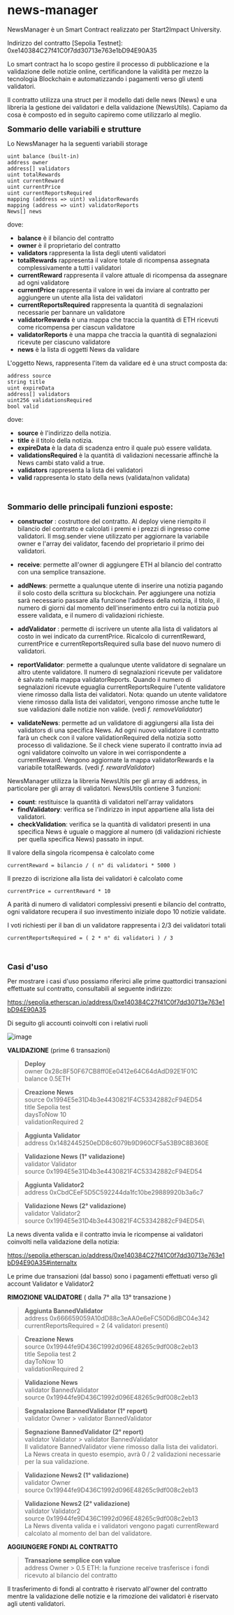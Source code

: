 # news-manager
NewsManager è un Smart Contract realizzato per Start2Impact University. 

Indirizzo del contratto [Sepolia Testnet]: 0xe140384C27f41C0f7dd30713e763e1bD94E90A35

Lo smart contract ha lo scopo gestire il processo di pubblicazione e la validazione delle notizie online, certificandone la validità per mezzo la tecnologia Blockchain e automatizzando i pagamenti verso gli utenti validatori.

Il contratto utilizza una struct per il modello dati delle news (News) e una libreria la gestione dei validatori e della validazione (NewsUtils). Capiamo da cosa è composto ed in seguito capiremo come utilizzarlo al meglio.

 <font size="4">**Sommario delle variabili e strutture**</font>

Lo NewsManager ha la seguenti variabili storage

	uint balance (built-in)
	address owner
	address[] validators
    uint totalRewards
    uint currentReward
	uint currentPrice
    uint currentReportsRequired
	mapping (address => uint) validatorRewards
    mapping (address => uint) validatorReports 
	News[] news

dove:
- **balance** è il bilancio del contratto
- **owner** è il proprietario del contratto
- **validators** rappresenta la lista degli utenti validatori
- **totalRewards** rappresenta il valore totale di ricompensa assegnata complessivamente a tutti i validatori
- **currentReward** rappresenta il valore attuale di ricompensa da assegnare ad ogni validatore
- **currentPrice** rappresenta il valore in wei da inviare al contratto per aggiungere un utente alla lista dei validatori
- **currentReportsRequired** rappresenta la quantità di segnalazioni necessarie per bannare un validatore
- **validatorRewards** è una mappa che traccia la quantità di ETH ricevuti come ricompensa per ciascun validatore
- **validatorReports** è una mappa che traccia la quantità di segnalazioni ricevute per ciascuno validatore
- **news** è la lista di oggetti News da validare

L'oggetto News, rappresenta l'item da validare ed è una struct composta da:

	address source
	string title
	uint expireData
	address[] validators
	uint256 validationsRequired
	bool valid

dove:

- **source** è l'indirizzo della notizia.
- **title** è il titolo della notizia. 
- **expireData** è la data di scadenza entro il quale può essere validata. 
- **validationsRequired** è la quantità di validazioni necessarie affinchè la News cambi stato valid a true.
- **validators** rappresenta la lista dei validatori
- **valid** rappresenta lo stato della news (validata/non validata)

<br></br>
 <font size="4">**Sommario delle principali funzioni esposte:**</font>

- **constructor** : costruttore del contratto. Al deploy viene riempito il bilancio del contratto e calcolati i premi e i prezzi di ingresso come validatori. Il msg.sender viene utilizzato per aggiornare la variabile owner e l'array dei validator, facendo del proprietario il primo dei validatori.

- **receive**: permette all'owner di aggiungere ETH al bilancio del contratto con una semplice transazione.

- **addNews**: permette a qualunque utente di inserire una notizia pagando il solo costo della scrittura su blockchain. Per aggiungere una notizia sarà necessario passare alla funzione l'address della notizia, il titolo, il numero di giorni dal momento dell'inserimento entro cui la notizia può essere validata, e il numero di validazioni richieste.

- **addValidator** : permette di iscrivere un utente alla lista di validators al costo in wei indicato da currentPrice. Ricalcolo di currentReward, currentPrice e currentReportsRequired sulla base del nuovo numero di validatori.

- **reportValidator**: permette a qualunque utente validatore di segnalare un altro utente validatore. Il numero di segnalazioni ricevute per validatore è salvato nella mappa validatorReports. Quando il numero di segnalazioni ricevute eguaglia currentReportsRequire l'utente validatore viene rimosso dalla lista dei validatori. 
Nota: quando un utente validatore viene rimosso dalla lista dei validatori, vengono rimosse anche tutte le sue validazioni dalle notizie non valide. (vedi *f. removeValidator*)

- **validateNews**: permette ad un validatore di aggiungersi alla lista dei validators di una specifica News. Ad ogni nuovo validatore il contratto farà un check con il valore validationRequired della notizia sotto processo di validazione. Se il check viene superato il contratto invia ad ogni validatore coinvolto un valore in wei corrispondente a currentReward.
Vengono aggiornate la mappa validatorRewards e la variabile totalRewards.
(vedi *f. rewardValidator*)


NewsManager utilizza la libreria NewsUtils per gli array di address, in particolare per gli array di validatori. NewsUtils contiene 3 funzioni: 

- **count**: restituisce la quantità di validatori nell'array validators
- **findValidatory**: verifica se l'indirizzo in input appartiene alla lista dei validatori.
- **checkValidation**: verifica se la quantità di validatori presenti in una specifica News è uguale o maggiore al numero (di validazioni richieste per quella specifica News) passato in input.

Il valore della singola ricompensa è calcolato come 

	currentReward = bilancio / ( n° di validatori * 5000 )

Il prezzo di iscrizione alla lista dei validatori è calcolato come

	currentPrice = currentReward * 10

A parità di numero di validatori complessivi presenti e bilancio del contratto, ogni validatore recupera il suo investimento iniziale dopo 10 notizie validate.

I voti richiesti per il ban di un validatore rappresenta i 2/3 dei validatori totali

	currentReportsRequired = ( 2 * n° di validatori ) / 3

<br></br>
 <font size="4">**Casi d'uso**</font>

Per mostrare i casi d'uso possiamo riferirci alle prime quattordici transazioni effettuate sul contratto, consultabili al seguente indirizzo:

https://sepolia.etherscan.io/address/0xe140384C27f41C0f7dd30713e763e1bD94E90A35

Di seguito gli accounti coinvolti con i relativi ruoli

![image](/Metamask.png)

**VALIDAZIONE** (prime 6 transazioni)

> **Deploy**\
owner 0x28c8F50F67CB8ff0Ee0412e64C64dAdD92E1F01C\
balance 0.5ETH

> **Creazione News**\
source 0x1994E5e31D4b3e4430821F4C53342882cF94ED54\
title Sepolia test\
daysToNow 10\
validationRequired 2

> **Aggiunta Validator**\
address 0x1482445250eDD8c6079b9D960CF5a53B9C8B360E

> **Validazione News (1° validazione)** \
validator Validator\
source 0x1994E5e31D4b3e4430821F4C53342882cF94ED54

> **Aggiunta Validator2**\
address 0xCbdCEeF5D5C592244da1fc10be29889920b3a6c7

> **Validazione News (2° validazione)**\
validator Validator2\
source 0x1994E5e31D4b3e4430821F4C53342882cF94ED54\

La news diventa valida e il contratto invia le ricompense ai validatori coinvolti nella validazione della notizia:

https://sepolia.etherscan.io/address/0xe140384C27f41C0f7dd30713e763e1bD94E90A35#internaltx

Le prime due transazioni (dal basso) sono i pagamenti effettuati verso gli account Validator e Validator2

**RIMOZIONE VALIDATORE** ( dalla 7° alla 13° transazione )
> **Aggiunta BannedValidator**\
address 0x666659059A10dD88c3eAA0e6eFC50D6dBC04e342\
currentReportsRequired = 2 (4 validatori presenti)

> **Creazione News**\
source 0x19944fe9D436C1992d096E48265c9df008c2eb13\
title Sepolia test 2\
dayToNow 10\
validationRequired 2

> **Validazione News**\
validator BannedValidator\
source 0x19944fe9D436C1992d096E48265c9df008c2eb13

> **Segnalazione BannedValidator (1° report)**\
validator Owner > validator BannedValidator

> **Segnazione BannedValidator (2° report)**\
validator Validator > validator BannedValidator\
Il validatore BannedValidator viene rimosso dalla lista dei validatori.\
La News creata in questo esempio, avrà 0 / 2 validazioni necessarie per la sua validazione.

> **Validazione News2 (1° validazione)**\
validator Owner\
source 0x19944fe9D436C1992d096E48265c9df008c2eb13

> **Validazione News2 (2° validazione)**\
validator Validator2\
source 0x19944fe9D436C1992d096E48265c9df008c2eb13\
La News diventa valida e i validatori vengono pagati currentReward calcolato al momento del ban del validatore.

**AGGIUNGERE FONDI AL CONTRATTO**
> **Transazione semplice con value**\
address Owner > 0.5 ETH: la funzione receive trasferisce i fondi ricevuto al bilancio del contratto

Il trasferimento di fondi al contratto è riservato all'owner del contratto mentre la validazione delle notizie e la rimozione dei validatori è riservato agli utenti validatori.



